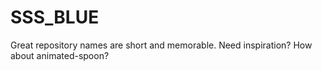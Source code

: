 # SSS_BLUE
Great repository names are short and memorable. Need inspiration? How about animated-spoon?
